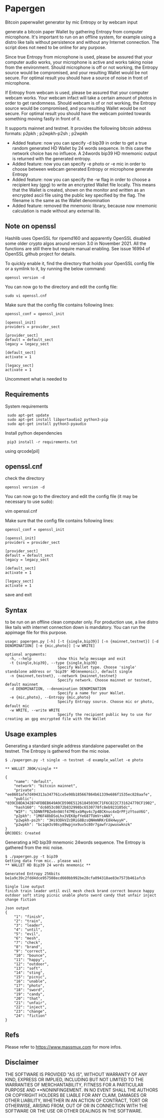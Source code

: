 # Papergen

Bitcoin paperwallet generator by mic Entropy or by webcam input

 generate a bitcoin paper Wallet by gathering Entropy from computer microphone. It's important to run on an offline system, for example using a distro like tails without persistence and without any Internet connection. The script does not need to be online for any purpose.

 Since true Entropy from microphone is used, please be assured that your computer audio works, your microphone is active and works taking noise from the environment. Should microphone is off or not working, the Entropy source would be compromised, and your resulting Wallet would be not secure. For optimal result you should have a source of noise in front of microphone.

 If Entropy from webcam is used, please be assured that your computer webcam works. Your webcam infact will take a certain amount of photos in order to get randomness. Should webcam is of or not working, the Entropy source would be compromised, and you resulting Wallet would be not secure. For optimal result you should have the webcam pointed towards something moving fastly in front of it.

 It supports mainnet and testnet. It provides the following bitcoin address formats: p2pkh ; p2wpkh-p2sh ; p2wpkh

- Added feature: now you can specify -d bip39 in order to get a true random generated HD Wallet by 24 words sequence. In this case the network choice has no influece. A 24words bip39 HD mnemonic output is returned with the generated entropy.
- Added feature: now you can specify -e photo or -e mic in order to choose between webcam generated Entropy or microphone generate Entropy
- Added feature: now you can specify the -w flag in order to choose a recipient key (gpg) to write an encrypted Wallet file locally. This means that the Wallet is created, shown on the monitor and written as an encrypted ascii file using the public key specified by the flag. The filename is the same as the Wallet denomination
- Added feature: removed the mnemonic library, because now mnemonic calculation is made without any external lib.

## Note on openssl

Hashlib uses OpenSSL for ripemd160 and apparently OpenSSL disabled some older crypto algos around version 3.0 in November 2021. All the functions are still there but require manual enabling. See issue 16994 of OpenSSL github project for details.

To quickly enable it, find the directory that holds your OpenSSL config file or a symlink to it, by running the below command:

```
openssl version -d
```

You can now go to the directory and edit the config file:

```
sudo vi openssl.cnf
```

Make sure that the config file contains following lines:

```
openssl_conf = openssl_init

[openssl_init]
providers = provider_sect

[provider_sect]
default = default_sect
legacy = legacy_sect

[default_sect]
activate = 1

[legacy_sect]
activate = 1
```

Uncomment what is needed to


## Requirements

System requirements

```
 sudo apt-get update
 sudo apt-get install libportaudio2 python3-pip
 sudo apt-get install python3-pyaudio
```

Install python dependencies

```
 pip3 install -r requirements.txt
```

 using qrcode[pil]

## openssl.cnf

check the directory

```
openssl version -d
```

You can now go to the directory and edit the config file (it may be necessary to use sudo):

vim openssl.cnf

Make sure that the config file contains following lines:
```
openssl_conf = openssl_init

[openssl_init]
providers = provider_sect

[provider_sect]
default = default_sect
legacy = legacy_sect

[default_sect]
activate = 1

[legacy_sect]
activate = 1
```

save and exit


## Syntax

 to be run on an offline clean computer only. For production use, a live distro like tails with internet connection down is mandatory. You can run the appimage file for this purpose.

```
usage: papergen.py [-h] [-t {single,bip39}] [-n {mainnet,testnet}] [-d DENOMINATION] [-e {mic,photo}] [-w WRITE]

optional arguments:
  -h, --help            show this help message and exit
  -t {single,bip39}, --type {single,bip39}
                        Specify Wallet type. Choose 'single' standalone address or 'bip39' HD(mnemonic), default single
  -n {mainnet,testnet}, --network {mainnet,testnet}
                        Specify network. Choose mainnet or testnet, default mainnet
  -d DENOMINATION, --denomination DENOMINATION
                        Specify a name for your Wallet.
  -e {mic,photo}, --Entropy {mic,photo}
                        Specify Entropy source. Choose mic or photo, default mic
  -w WRITE, --write WRITE
                        Specify the recipient public key to use for creating an gpg encrypted file with the Wallet

```

## Usage examples

 Generating a standard single address standalone paperwallet on the testnet. The Entropy is gathered from the mic noise.

```
$ ./papergen.py -t single -n testnet -d example_wallet -e photo

** WALLET JBOK/single **

{
    "name": "default",
    "network": "bitcoin mainnet",
    "private": "ee8601afe7d494313a347761ce5e98b185667864b61339e686f1535ec828aafe",
    "public": "039CD8DA342B74FDBEB649A9CD590E51261845030C71F6C822C731624770CF1902",
    "hash160": "dc6053c0872b832998bc6530778fc8eb923105dc",
    "WIF": "L5DNNfPBZe8n9Atf47MEsxbMqv4c7p4BCKnuc4xQrPFjzYtoaV6G",
    "p2pkh": "1M6F48bDSoLhx3VEK8pfYe687TUmVrsANX",
    "p2wpkh-ps2h": "3Hi93DkVZcDRiG8BzsQNHmNRKrE8kHwyyH",
    "p2wpkh": "bc1qm3s98sy89wpjnx9uv5c80r7gawfrzpwuswknzk"
}
QRCODES: Created    

```
 Generating a HD bip39 mnemonic 24words sequence. The Entropy is gathered from the mic noise.

```
$ ./papergen.py -t bip39 
Getting data from mic.. please wait
** WALLET HD Bip39 24 words mnemonic **

Generated Entropy 256bits
be1a9c39c2fdd4dce957508ecd660bb992be28cfa094318ae83e7573b461afcb

Single line output
finish train leader until evil mesh check brand correct bounce happy outdoor soft sting picnic unable photo sword candy that unfair inject change fiction

Json output
{
    "1": "finish",
    "2": "train",
    "3": "leader",
    "4": "until",
    "5": "evil",
    "6": "mesh",
    "7": "check",
    "8": "brand",
    "9": "correct",
    "10": "bounce",
    "11": "happy",
    "12": "outdoor",
    "13": "soft",
    "14": "sting",
    "15": "picnic",
    "16": "unable",
    "17": "photo",
    "18": "sword",
    "19": "candy",
    "20": "that",
    "21": "unfair",
    "22": "inject",
    "23": "change",
    "24": "fiction"
}

```

## Refs

 Please refer to https://www.massmux.com for more infos.

## Disclaimer

THE SOFTWARE IS PROVIDED "AS IS", WITHOUT WARRANTY OF ANY KIND, EXPRESS OR IMPLIED, INCLUDING BUT NOT LIMITED TO THE WARRANTIES OF MERCHANTABILITY,
FITNESS FOR A PARTICULAR PURPOSE AND **NONINFINGEMENT. IN NO EVENT SHALL THE AUTHORS OR COPYRIGHT HOLDERS BE LIABLE FOR ANY CLAIM, DAMAGES OR OTHER
LIABILITY, WHETHER IN AN ACTION OF CONTRACT, TORT OR OTHERWISE, ARISING FROM, OUT OF OR IN CONNECTION WITH THE SOFTWARE OR THE USE OR OTHER DEALINGS IN THE
SOFTWARE.

